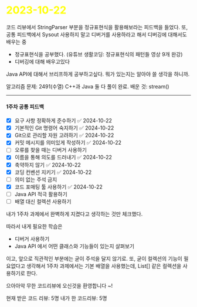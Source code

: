 # <span style="color:yellow">2023-10-22</span>
코드 리뷰에서 StringParser 부분을 정규표현식을 활용해보라는 피드백을 들었다.
또, 공통 피드백에서 Sysout 사용하지 말고 디버거를 사용하라고 해서 디버깅에 대해서도 배우는 중 

- 정규표현식을 공부했다. (유튜브 생활코딩: 정규표현식의 패턴들 영상 9개 완강)
- 디버깅에 대해 배우고있다

Java API에 대해서 브리프하게 공부하고싶다. 뭐가 있는지는 알아야 쓸 생각을 하니까.


알고리즘 문제: 2491(수열) C++과 Java 둘 다 풀이 완료.
배운 것: stream()


- - -

#### 1주차 공통 피드백
- [x] 요구 사항 정확하게 준수하기 ✅ 2024-10-22
- [x] 기본적인 Git 명령어 숙지하기 ✅ 2024-10-22
- [x] Git으로 관리할 자원 고려하기 ✅ 2024-10-22
- [x] 커밋 메시지를 의미있게 작성하기 ✅ 2024-10-22
- [ ] 오류를 찾을 때는 디버거 사용하기
- [x] 이름을 통해 의도를 드러내기 ✅ 2024-10-22
- [x] 축약하지 않기 ✅ 2024-10-22
- [x] 코딩 컨벤션 지키기 ✅ 2024-10-22
- [ ] 의미 없는 주석 금지
- [x] 코드 포매팅 툴 사용하기 ✅ 2024-10-22
- [ ] Java API 적극 활용하기
- [ ] 배열 대신 컬렉션 사용하기

내가 1주차 과제에서 완벽하게 지켰다고 생각하는 것만 체크했다.

따라서 내게 필요한 학습은
- 디버거 사용하기
- Java API 에서 어떤 클래스와 기능들이 있는지 살펴보기

이고, 앞으로 직관적인 부분에는 굳이 주석을 달지 않기로. 또, 굳이 컬렉션의 기능이 필요없다고 생각해서 1주차 과제에서는 기본 배열을 사용했는데, List\[\] 같은 컬렉션을 사용하기로 한다.



으아아악 무한 코드리뷰에 오신것을 환영합니다 ~!

현재 받은 코드 리뷰: 5명
내가 한 코드리뷰: 5명
